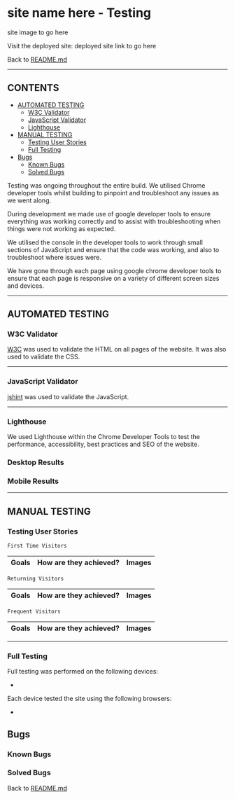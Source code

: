 
# site name here -  Testing

site image to go here

Visit the deployed site: deployed site link to go here

Back to [README.md](README.md)
- - -

## CONTENTS

* [AUTOMATED TESTING](#AUTOMATED-TESTING)
  * [W3C Validator](#W3C-Validator)
  * [JavaScript Validator](#JavaScript-Validator)
  * [Lighthouse](#Lighthouse)
* [MANUAL TESTING](#MANUAL-TESTING)
  * [Testing User Stories](#Testing-User-Stories)
  * [Full Testing](#Full-Testing)
* [Bugs](#Bugs)
  * [Known Bugs](#Known-Bugs)
  * [Solved Bugs](#Solved-Bugs)

Testing was ongoing throughout the entire build. We utilised Chrome developer tools whilst building to pinpoint and troubleshoot any issues as we went along.

During development we made use of google developer tools to ensure everything was working correctly and to assist with troubleshooting when things were not working as expected.

We utilised the console in the developer tools to work through small sections of JavaScript and ensure that the code was working, and also to troubleshoot where issues were.

We have gone through each page using google chrome developer tools to ensure that each page is responsive on a variety of different screen sizes and devices.

- - -

## AUTOMATED TESTING

### W3C Validator

[W3C](https://validator.w3.org/) was used to validate the HTML on all pages of the website. It was also used to validate the CSS.

- - -

### JavaScript Validator

[jshint](https://jshint.com/) was used to validate the JavaScript.

- - -

### Lighthouse

We used Lighthouse within the Chrome Developer Tools to test the performance, accessibility, best practices and SEO of the website.

### Desktop Results

### Mobile Results

- - -

## MANUAL TESTING

### Testing User Stories

`First Time Visitors`

| Goals | How are they achieved? | Images |
| :--- | :--- | :--- |

`Returning Visitors`

| Goals | How are they achieved? | Images |
| :--- | :--- | :--- |

`Frequent Visitors`

| Goals | How are they achieved? | Images |
| :--- | :--- | :--- |

- - -

### Full Testing

Full testing was performed on the following devices:

*

Each device tested the site using the following browsers:

*

## Bugs

### Known Bugs

### Solved Bugs

Back to [README.md](README.md)
